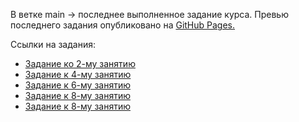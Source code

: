 В ветке main → последнее выполненное задание курса.
Превью последнего задания опубликовано на [GitHub Pages.](https://alliwantarenotavailable.github.io/GeekBrains_JavaScript_basics/)

Ссылки на задания:
- [Задание ко 2-му занятию](https://github.com/AllIWantAreNotAvailable/GeekBrains_JavaScript_basics/tree/Lesson-2)
- [Задание к 4-му занятию](https://github.com/AllIWantAreNotAvailable/GeekBrains_JavaScript_basics/tree/Lesson-4)
- [Задание к 6-му занятию](https://github.com/AllIWantAreNotAvailable/GeekBrains_JavaScript_basics/tree/Lesson-6)
- [Задание к 8-му занятию](https://github.com/AllIWantAreNotAvailable/GeekBrains_JavaScript_basics/tree/Lesson-8)
- [Задание к 8-му занятию](https://github.com/AllIWantAreNotAvailable/GeekBrains_JavaScript_basics/tree/Lesson-10)
